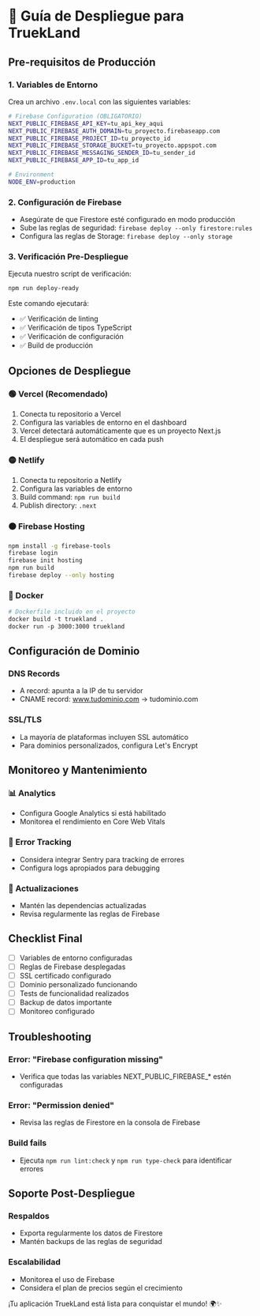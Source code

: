 # 🚀 Guía de Despliegue para TruekLand

## Pre-requisitos de Producción

### 1. Variables de Entorno
Crea un archivo `.env.local` con las siguientes variables:

```bash
# Firebase Configuration (OBLIGATORIO)
NEXT_PUBLIC_FIREBASE_API_KEY=tu_api_key_aqui
NEXT_PUBLIC_FIREBASE_AUTH_DOMAIN=tu_proyecto.firebaseapp.com
NEXT_PUBLIC_FIREBASE_PROJECT_ID=tu_proyecto_id
NEXT_PUBLIC_FIREBASE_STORAGE_BUCKET=tu_proyecto.appspot.com
NEXT_PUBLIC_FIREBASE_MESSAGING_SENDER_ID=tu_sender_id
NEXT_PUBLIC_FIREBASE_APP_ID=tu_app_id

# Environment
NODE_ENV=production
```

### 2. Configuración de Firebase
- Asegúrate de que Firestore esté configurado en modo producción
- Sube las reglas de seguridad: `firebase deploy --only firestore:rules`
- Configura las reglas de Storage: `firebase deploy --only storage`

### 3. Verificación Pre-Despliegue
Ejecuta nuestro script de verificación:

```bash
npm run deploy-ready
```

Este comando ejecutará:
- ✅ Verificación de linting
- ✅ Verificación de tipos TypeScript
- ✅ Verificación de configuración
- ✅ Build de producción

## Opciones de Despliegue

### 🟢 Vercel (Recomendado)
1. Conecta tu repositorio a Vercel
2. Configura las variables de entorno en el dashboard
3. Vercel detectará automáticamente que es un proyecto Next.js
4. El despliegue será automático en cada push

### 🟡 Netlify
1. Conecta tu repositorio a Netlify
2. Configura las variables de entorno
3. Build command: `npm run build`
4. Publish directory: `.next`

### 🟠 Firebase Hosting
```bash
npm install -g firebase-tools
firebase login
firebase init hosting
npm run build
firebase deploy --only hosting
```

### 🔵 Docker
```dockerfile
# Dockerfile incluido en el proyecto
docker build -t truekland .
docker run -p 3000:3000 truekland
```

## Configuración de Dominio

### DNS Records
- A record: apunta a la IP de tu servidor
- CNAME record: www.tudominio.com → tudominio.com

### SSL/TLS
- La mayoría de plataformas incluyen SSL automático
- Para dominios personalizados, configura Let's Encrypt

## Monitoreo y Mantenimiento

### 📊 Analytics
- Configura Google Analytics si está habilitado
- Monitorea el rendimiento en Core Web Vitals

### 🐛 Error Tracking
- Considera integrar Sentry para tracking de errores
- Configura logs apropiados para debugging

### 🔄 Actualizaciones
- Mantén las dependencias actualizadas
- Revisa regularmente las reglas de Firebase

## Checklist Final

- [ ] Variables de entorno configuradas
- [ ] Reglas de Firebase desplegadas
- [ ] SSL certificado configurado
- [ ] Dominio personalizado funcionando
- [ ] Tests de funcionalidad realizados
- [ ] Backup de datos importante
- [ ] Monitoreo configurado

## Troubleshooting

### Error: "Firebase configuration missing"
- Verifica que todas las variables NEXT_PUBLIC_FIREBASE_* estén configuradas

### Error: "Permission denied"
- Revisa las reglas de Firestore en la consola de Firebase

### Build fails
- Ejecuta `npm run lint:check` y `npm run type-check` para identificar errores

## Soporte Post-Despliegue

### Respaldos
- Exporta regularmente los datos de Firestore
- Mantén backups de las reglas de seguridad

### Escalabilidad
- Monitorea el uso de Firebase
- Considera el plan de precios según el crecimiento

¡Tu aplicación TruekLand está lista para conquistar el mundo! 🌍✨
